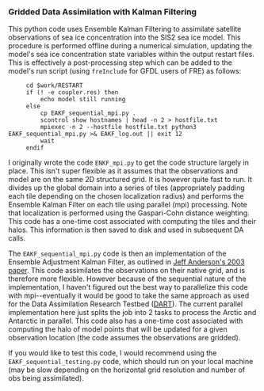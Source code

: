 ### Gridded Data Assimilation with Kalman Filtering

This python code uses Ensemble Kalman Filtering to assimilate satellite observations of sea ice concentration into the SIS2 sea ice model. This procedure is performed offline during a numerical simulation, updating the model's sea ice concentration state variables within the output restart files. This is effectively a post-processing step which can be added to the model's run script (using `freInclude` for GFDL users of FRE) as follows:

         cd $work/RESTART                                                                                                                                                       
         if (! -e coupler.res) then                                                                                                                                            
             echo model still running                                                                                                                                           
         else                                                                                                                                                                   
             cp EAKF_sequential_mpi.py .                                                                                                          
             scontrol show hostnames | head -n 2 > hostfile.txt                                                                                                                 
             mpiexec -n 2 --hostfile hostfile.txt python3 EAKF_sequential_mpi.py >& EAKF_log.out || exit 12                                
             wait                                                                                                                                                               
         endif

I originally wrote the code `ENKF_mpi.py` to get the code structure largely in place. This isn't super flexible as it assumes that the observations and model are on the same 2D structured grid. It is however quite fast to run. It divides up the global domain into a series of tiles (appropriately padding each tile depending on the chosen localization radius) and performs the Ensemble Kalman Filter on each tile using parallel (mpi) processing. Note that localization is performed using the Gaspari-Cohn distance weighting. This code has a one-time cost associated with computing the tiles and their halos. This information is then saved to disk and used in subsequent DA calls.

The `EAKF_sequential_mpi.py` code is then an implementation of the Ensemble Adjustment Kalman Filter, as outlined in [Jeff Anderson's 2003 paper](https://doi.org/10.1175/1520-0493(2003)131<0634:ALLSFF>2.0.CO;2). This code assimilates the observations on their native grid, and is therefore more flexible. However because of the sequential nature of the implementation, I haven't figured out the best way to parallelize this code with mpi--eventually it would be good to take the same approach as used for the Data Assimilation Research Testbed ([DART](https://docs.dart.ucar.edu/en/latest/guide/forward_operator.html#parallelism-implementation-details)). The current parallel implementation here just splits the job into 2 tasks to process the Arctic and Antarctic in parallel. This code also has a one-time cost associated with computing the halo of model points that will be updated for a given observation location (the code assumes the observations are gridded).

If you would like to test this code, I would recommend using the `EAKF_sequential_testing.py` code, which should run on your local machine (may be slow depending on the horizontal grid resolution and number of obs being assimilated). 

